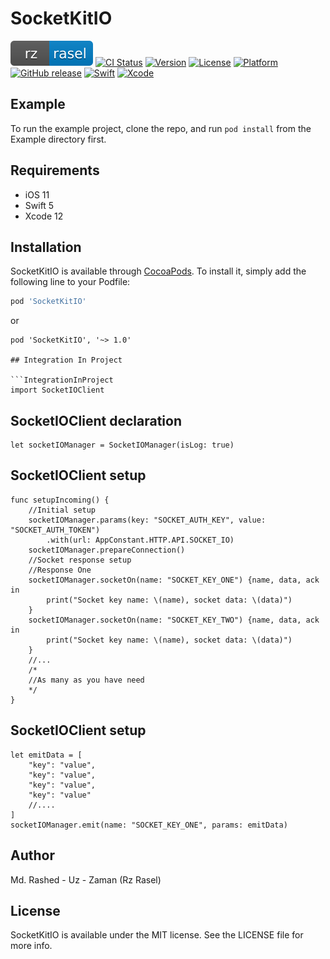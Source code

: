 # SocketKitIO

[![Rz Rasel](https://raw.githubusercontent.com/arzrasel/svg/main/rz-rasel-blue.svg)](https://github.com/rzrasel)
[![CI Status](https://img.shields.io/travis/arzrasel/SocketKitIO.svg?style=flat)](https://travis-ci.org/arzrasel/SocketKitIO)
[![Version](https://img.shields.io/cocoapods/v/SocketKitIO.svg?style=flat)](https://cocoapods.org/pods/SocketKitIO)
[![License](https://img.shields.io/cocoapods/l/SocketKitIO.svg?style=flat)](https://cocoapods.org/pods/SocketKitIO)
[![Platform](https://img.shields.io/cocoapods/p/SocketKitIO.svg?style=flat)](https://cocoapods.org/pods/SocketKitIO)
[![GitHub release](https://img.shields.io/github/tag/arzrasel/SocketKitIO.svg)](https://github.com/arzrasel/SocketKitIO/releases)
[![Swift](https://img.shields.io/badge/Swift-5.0-orange.svg)](https://swift.org)
[![Xcode](https://img.shields.io/badge/Xcode-11.4-blue.svg)](https://developer.apple.com/xcode)

## Example

To run the example project, clone the repo, and run `pod install` from the Example directory first.

## Requirements

- iOS 11
- Swift 5
- Xcode 12

## Installation

SocketKitIO is available through [CocoaPods](https://cocoapods.org/pods/SocketKitIO). To install
it, simply add the following line to your Podfile:

```ruby
pod 'SocketKitIO'
```

or

```SocketKitIOMain
pod 'SocketKitIO', '~> 1.0'

## Integration In Project

```IntegrationInProject
import SocketIOClient
```

## SocketIOClient declaration

```SocketIOClientDeclaration
let socketIOManager = SocketIOManager(isLog: true)
```

## SocketIOClient setup

```
func setupIncoming() {
    //Initial setup
    socketIOManager.params(key: "SOCKET_AUTH_KEY", value: "SOCKET_AUTH_TOKEN")
        .with(url: AppConstant.HTTP.API.SOCKET_IO)
    socketIOManager.prepareConnection()
    //Socket response setup
    //Response One
    socketIOManager.socketOn(name: "SOCKET_KEY_ONE") {name, data, ack in
        print("Socket key name: \(name), socket data: \(data)")
    }
    socketIOManager.socketOn(name: "SOCKET_KEY_TWO") {name, data, ack in
        print("Socket key name: \(name), socket data: \(data)")
    }
    //...
    /*
    //As many as you have need
    */
}
```

## SocketIOClient setup

```
let emitData = [
    "key": "value",
    "key": "value",
    "key": "value",
    "key": "value"
    //....
]
socketIOManager.emit(name: "SOCKET_KEY_ONE", params: emitData)
```

## Author

Md. Rashed - Uz - Zaman (Rz Rasel)

## License

SocketKitIO is available under the MIT license. See the LICENSE file for more info.
